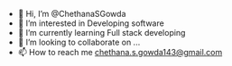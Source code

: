 - 👋 Hi, I’m @ChethanaSGowda
- 👀 I’m interested in Developing software
- 🌱 I’m currently learning Full stack developing
- 💞️ I’m looking to collaborate on ...
- 📫 How to reach me chethana.s.gowda143@gmail.com

<!---
wild-born/wild-born is a ✨ special ✨ repository because its `README.md` (this file) appears on your GitHub profile.
You can click the Preview link to take a look at your changes.
--->
